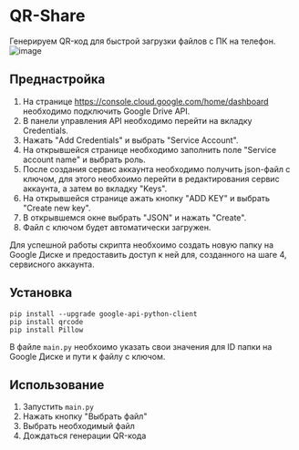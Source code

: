 # QR-Share
Генерируем QR-код для быстрой загрузки файлов с ПК на телефон.
![image](https://user-images.githubusercontent.com/6265637/150826188-ffc689d3-2010-4884-88e3-b4c5d1f27d76.png)

## Преднастройка
1. На странице https://console.cloud.google.com/home/dashboard необходимо подключить Google Drive API.
2. В панели управления API необходимо перейти на вкладку Credentials.
3. Нажать "Add Credentials" и выбрать "Service Account".
4. На открывшейся странице необходимо заполнить поле "Service account name" и выбрать роль.
5. После создания сервис аккаунта необходимо получить json-файл с ключом, для этого необхоимо перейти в редактирования сервис аккаунта, а затем во вкладку "Keys".
6. На открывшейся странице ажать кнопку "ADD KEY" и выбрать "Create new key".
7. В открывшемся окне выбрать "JSON" и нажать "Create".
8. Файл с ключом будет автоматически загружен.

Для успешной работы скрипта необхоимо создать новую папку на Google Диске и предоставить доступ к ней для, созданного на шаге 4, сервисного аккаунта.

## Установка
```
pip install --upgrade google-api-python-client
pip install qrcode
pip install Pillow
```

В файле `main.py` необхоимо указать свои значения для ID папки на Google Диске и пути к файлу с ключом.

## Использование
1. Запустить `main.py`
2. Нажать кнопку "Выбрать файл"
3. Выбрать необходимый файл
4. Дождаться генерации QR-кода

